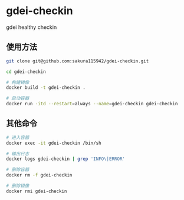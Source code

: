 # gdei-checkin
gdei healthy checkin

## 使用方法
``` bash
git clone git@github.com:sakura115942/gdei-checkin.git

cd gdei-checkin

# 构建镜像
docker build -t gdei-checkin .

# 启动容器
docker run -itd --restart=always --name=gdei-checkin gdei-checkin

```

## 其他命令
``` bash
# 进入容器
docker exec -it gdei-checkin /bin/sh  

# 输出日志
docker logs gdei-checkin | grep 'INFO\|ERROR'  

# 删除容器
docker rm -f gdei-checkin

# 删除镜像
docker rmi gdei-checkin
```
